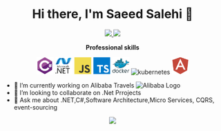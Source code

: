 <h1 align="center">Hi there, I'm Saeed Salehi 👋</h1>

<p align="center">
 <a href="https://linkedin.com/in/1saeedsalehi" target="_blank">
  <img src="https://img.icons8.com/fluent/48/000000/linkedin.png" />
 </a>
  
 <a href="https://twitter.com/1saeedsalehi" target="_blank">
  <img src="https://img.icons8.com/fluent/48/000000/twitter.png" />
 </a>
</p>

<p align="center"> 
 <strong>
  Professional skills
  </strong>
</p>

<p align="center"> 
  <img src="https://raw.githubusercontent.com/devicons/devicon/master/icons/csharp/csharp-original.svg" alt="csharp" width="40" height="40" />
  <img src="https://raw.githubusercontent.com/devicons/devicon/master/icons/dot-net/dot-net-original-wordmark.svg" alt="dotnet" width="40" height="40" />
  <img src="https://raw.githubusercontent.com/devicons/devicon/master/icons/javascript/javascript-original.svg" alt="javascript" width="40" height="40" />
  <img src="https://raw.githubusercontent.com/devicons/devicon/master/icons/typescript/typescript-original.svg" alt="typescript" width="40" height="40" />
  <img src="https://raw.githubusercontent.com/devicons/devicon/master/icons/docker/docker-original-wordmark.svg" alt="docker" width="40" height="40" />
  <img src="https://img.icons8.com/color/48/000000/kubernetes.png" alt="kubernetes" width="43" height="43" />
  <img src="https://raw.githubusercontent.com/devicons/devicon/master/icons/angularjs/angularjs-plain.svg" alt="angular" width="40" height="40" />
</p>

- 🔭 I’m currently working on Alibaba Travels ![Alibaba Logo](https://cdn.alibaba.ir/dist/73fe5f6c/img/logo.f05d292.svg)
- 👯 I’m looking to collaborate on .Net Prrojects
- 💬 Ask me about .NET,C#,Software Architecture,Micro Services, CQRS, event-sourcing

<p align="center">
 <a href="#" alt="Saeed Salehi's github stats">
  <img src="https://github-readme-stats.vercel.app/api?username=1saeedsalehi&theme=tokyonight&show_icons=true" />
 </a>
</p>
